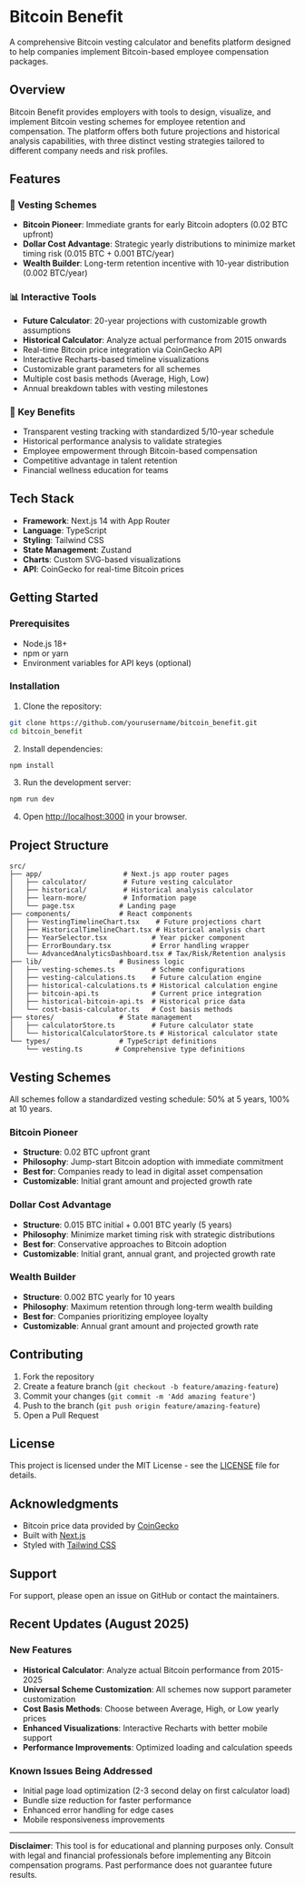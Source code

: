 # Bitcoin Benefit

A comprehensive Bitcoin vesting calculator and benefits platform designed to help companies implement Bitcoin-based employee compensation packages.

## Overview

Bitcoin Benefit provides employers with tools to design, visualize, and implement Bitcoin vesting schemes for employee retention and compensation. The platform offers both future projections and historical analysis capabilities, with three distinct vesting strategies tailored to different company needs and risk profiles.

## Features

### 🚀 Vesting Schemes
- **Bitcoin Pioneer**: Immediate grants for early Bitcoin adopters (0.02 BTC upfront)
- **Dollar Cost Advantage**: Strategic yearly distributions to minimize market timing risk (0.015 BTC + 0.001 BTC/year)
- **Wealth Builder**: Long-term retention incentive with 10-year distribution (0.002 BTC/year)

### 📊 Interactive Tools
- **Future Calculator**: 20-year projections with customizable growth assumptions
- **Historical Calculator**: Analyze actual performance from 2015 onwards
- Real-time Bitcoin price integration via CoinGecko API
- Interactive Recharts-based timeline visualizations
- Customizable grant parameters for all schemes
- Multiple cost basis methods (Average, High, Low)
- Annual breakdown tables with vesting milestones

### 🎯 Key Benefits
- Transparent vesting tracking with standardized 5/10-year schedule
- Historical performance analysis to validate strategies
- Employee empowerment through Bitcoin-based compensation
- Competitive advantage in talent retention
- Financial wellness education for teams

## Tech Stack

- **Framework**: Next.js 14 with App Router
- **Language**: TypeScript
- **Styling**: Tailwind CSS
- **State Management**: Zustand
- **Charts**: Custom SVG-based visualizations
- **API**: CoinGecko for real-time Bitcoin prices

## Getting Started

### Prerequisites
- Node.js 18+ 
- npm or yarn
- Environment variables for API keys (optional)

### Installation

1. Clone the repository:
```bash
git clone https://github.com/yourusername/bitcoin_benefit.git
cd bitcoin_benefit
```

2. Install dependencies:
```bash
npm install
```

3. Run the development server:
```bash
npm run dev
```

4. Open [http://localhost:3000](http://localhost:3000) in your browser.

## Project Structure

```
src/
├── app/                    # Next.js app router pages
│   ├── calculator/         # Future vesting calculator
│   ├── historical/         # Historical analysis calculator
│   ├── learn-more/         # Information page
│   └── page.tsx           # Landing page
├── components/            # React components
│   ├── VestingTimelineChart.tsx    # Future projections chart
│   ├── HistoricalTimelineChart.tsx # Historical analysis chart
│   ├── YearSelector.tsx           # Year picker component
│   ├── ErrorBoundary.tsx          # Error handling wrapper
│   └── AdvancedAnalyticsDashboard.tsx # Tax/Risk/Retention analysis
├── lib/                   # Business logic
│   ├── vesting-schemes.ts         # Scheme configurations
│   ├── vesting-calculations.ts    # Future calculation engine
│   ├── historical-calculations.ts # Historical calculation engine
│   ├── bitcoin-api.ts             # Current price integration
│   ├── historical-bitcoin-api.ts  # Historical price data
│   └── cost-basis-calculator.ts   # Cost basis methods
├── stores/                # State management
│   ├── calculatorStore.ts         # Future calculator state
│   └── historicalCalculatorStore.ts # Historical calculator state
└── types/                 # TypeScript definitions
    └── vesting.ts        # Comprehensive type definitions
```

## Vesting Schemes

All schemes follow a standardized vesting schedule: 50% at 5 years, 100% at 10 years.

### Bitcoin Pioneer
- **Structure**: 0.02 BTC upfront grant
- **Philosophy**: Jump-start Bitcoin adoption with immediate commitment
- **Best for**: Companies ready to lead in digital asset compensation
- **Customizable**: Initial grant amount and projected growth rate

### Dollar Cost Advantage  
- **Structure**: 0.015 BTC initial + 0.001 BTC yearly (5 years)
- **Philosophy**: Minimize market timing risk with strategic distributions
- **Best for**: Conservative approaches to Bitcoin adoption
- **Customizable**: Initial grant, annual grant, and projected growth rate

### Wealth Builder
- **Structure**: 0.002 BTC yearly for 10 years
- **Philosophy**: Maximum retention through long-term wealth building
- **Best for**: Companies prioritizing employee loyalty
- **Customizable**: Annual grant amount and projected growth rate


## Contributing

1. Fork the repository
2. Create a feature branch (`git checkout -b feature/amazing-feature`)
3. Commit your changes (`git commit -m 'Add amazing feature'`)
4. Push to the branch (`git push origin feature/amazing-feature`)
5. Open a Pull Request

## License

This project is licensed under the MIT License - see the [LICENSE](LICENSE) file for details.

## Acknowledgments

- Bitcoin price data provided by [CoinGecko](https://www.coingecko.com/)
- Built with [Next.js](https://nextjs.org/)
- Styled with [Tailwind CSS](https://tailwindcss.com/)

## Support

For support, please open an issue on GitHub or contact the maintainers.

## Recent Updates (August 2025)

### New Features
- **Historical Calculator**: Analyze actual Bitcoin performance from 2015-2025
- **Universal Scheme Customization**: All schemes now support parameter customization
- **Cost Basis Methods**: Choose between Average, High, or Low yearly prices
- **Enhanced Visualizations**: Interactive Recharts with better mobile support
- **Performance Improvements**: Optimized loading and calculation speeds

### Known Issues Being Addressed
- Initial page load optimization (2-3 second delay on first calculator load)
- Bundle size reduction for faster performance
- Enhanced error handling for edge cases
- Mobile responsiveness improvements

---

**Disclaimer**: This tool is for educational and planning purposes only. Consult with legal and financial professionals before implementing any Bitcoin compensation programs. Past performance does not guarantee future results.